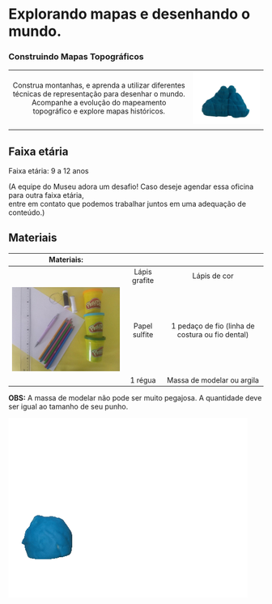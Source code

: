 # Explorando mapas e desenhando o mundo.
### Construindo Mapas Topográficos

|||
|:-------------:|:-------------:|
|Construa montanhas, e aprenda a utilizar diferentes técnicas de representação para desenhar o mundo. Acompanhe a evolução do mapeamento topográfico e explore mapas históricos.|   <img src="Webp_net-gifmaker.gif" width="200%" height="200%">        |
|  |   |

## Faixa etária
Faixa etária: 9 a 12 anos
 
(A equipe do Museu adora um desafio! Caso deseje agendar essa oficina para outra faixa etária,     
entre em contato que podemos trabalhar juntos em uma adequação de conteúdo.)
 
## Materiais 

| Materiais: | | | 
|:-----------:|:-------------:|:-------------:|
||  Lápis grafite |Lápis de cor|
|![Imagem materiais](29_09_2021_18_09_11.jpg) | Papel sulfite  | 1 pedaço de fio (linha de costura ou fio dental) |
|  |  1 régua |Massa de modelar ou argila |


**OBS:** A massa de modelar não pode ser muito pegajosa. A quantidade deve ser igual ao tamanho de seu punho.    

![Gif Montanha](Webp.net-gifmaker(5).gif)
